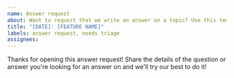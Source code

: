 ```yaml
---
name: Answer request
about: Want to request that we write an answer on a topic? Use this template!
title: "[DATE]: [FEATURE NAME]"
labels: answer request, needs triage
assignees: 
---
```


Thanks for opening this answer request! Share the details of the question or answer you're looking for an answer on and we'll try our best to do it!

